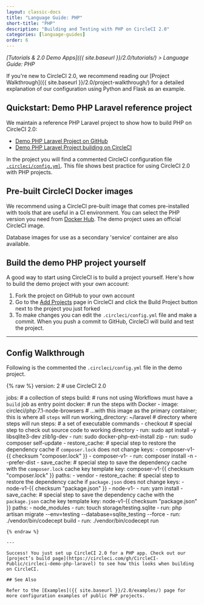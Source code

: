 ```yaml
---
layout: classic-docs
title: "Language Guide: PHP"
short-title: "PHP"
description: "Building and Testing with PHP on CircleCI 2.0"
categories: [language-guides]
order: 6
---
```


*[Tutorials & 2.0 Demo Apps]({{ site.baseurl }}/2.0/tutorials/) > Language Guide: PHP*

If you're new to CircleCI 2.0, we recommend reading our [Project Walkthrough]({{ site.baseurl }}/2.0/project-walkthrough/) for a detailed explanation of our configuration using Python and Flask as an example.

## Quickstart: Demo PHP Laravel reference project

We maintain a reference PHP Laravel project to show how to build PHP on CircleCI 2.0:

- <a href="https://github.com/CircleCI-Public/circleci-demo-php-laravel" target="_blank">Demo PHP Laravel Project on GitHub</a>
- <a href="https://circleci.com/gh/CircleCI-Public/circleci-demo-php-laravel" target="_blank">Demo PHP Laravel Project building on CircleCI</a>

In the project you will find a commented CircleCI configuration file <a href="https://github.com/CircleCI-Public/circleci-demo-php-laravel/blob/circleci-2.0/.circleci/config.yml" target="_blank">`.circleci/config.yml`</a>. This file shows best practice for using CircleCI 2.0 with PHP projects.

## Pre-built CircleCI Docker images

We recommend using a CircleCI pre-built image that comes pre-installed with tools that are useful in a CI environment. You can select the PHP version you need from [Docker Hub](https://hub.docker.com/r/circleci/php/). The demo project uses an official CircleCI image.

Database images for use as a secondary 'service' container are also available.

## Build the demo PHP project yourself

A good way to start using CircleCI is to build a project yourself. Here's how to build the demo project with your own account:

1. Fork the project on GitHub to your own account
2. Go to the [Add Projects](https://circleci.com/add-projects) page in CircleCI and click the Build Project button next to the project you just forked
3. To make changes you can edit the `.circleci/config.yml` file and make a commit. When you push a commit to GitHub, CircleCI will build and test the project.

---

## Config Walkthrough

Following is the commented the `.circleci/config.yml` file in the demo project.

{% raw %}
version: 2 # use CircleCI 2.0

jobs: # a collection of steps
  build: # runs not using Workflows must have a `build` job as entry point
    docker: # run the steps with Docker 
      - image: circleci/php:7.1-node-browsers # ...with this image as the primary container; this is where all `steps` will run
    working_directory: ~/laravel # directory where steps will run
    steps: # a set of executable commands
      - checkout # special step to check out source code to working directory
      - run: sudo apt install -y libsqlite3-dev zlib1g-dev
      - run: sudo docker-php-ext-install zip
      - run: sudo composer self-update
      - restore_cache: # special step to restore the dependency cache if `composer.lock` does not change
          keys:
            - composer-v1-{{ checksum "composer.lock" }}
            - composer-v1-
      - run: composer install -n --prefer-dist
      - save_cache: # special step to save the dependency cache with the `composer.lock` cache key template
          key: composer-v1-{{ checksum "composer.lock" }}
          paths:
            - vendor
      - restore_cache: # special step to restore the dependency cache if `package.json` does not change
          keys:
            - node-v1-{{ checksum "package.json" }}
            - node-v1-
      - run: yarn install
      - save_cache: # special step to save the dependency cache with the `package.json` cache key template
          key: node-v1-{{ checksum "package.json" }}
          paths:
            - node_modules
      - run: touch storage/testing.sqlite 
      - run: php artisan migrate --env=testing --database=sqlite_testing --force
      - run: ./vendor/bin/codecept build
      - run: ./vendor/bin/codecept run
```
{% endraw %}

---

Success! You just set up CircleCI 2.0 for a PHP app. Check out our [project’s build page](https://circleci.com/gh/CircleCI-Public/circleci-demo-php-laravel) to see how this looks when building on CircleCI.

## See Also

Refer to the [Examples]({{ site.baseurl }}/2.0/examples/) page for more configuration examples of public PHP projects.
